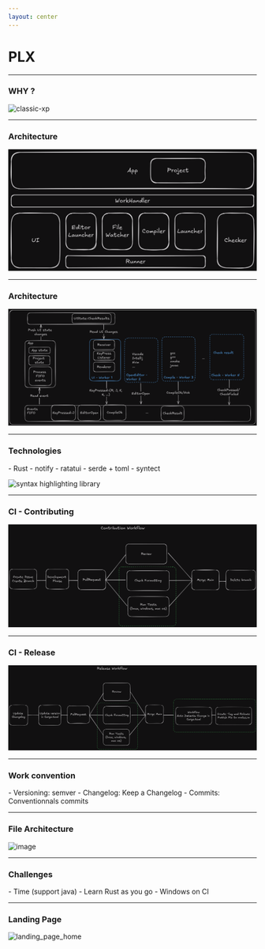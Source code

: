 ```yaml
---
layout: center
---
```


# PLX
<!--![home.png](./img/home.png)-->

---

### WHY ?

![classic-xp](./img/svg/classic-xp.opti.svg)

---

### Architecture

![architecture](./app-systems.png)

---

### Architecture

![architecture](./workflow.png)

---

### Technologies

<v-clicks>
- Rust 
- notify
- ratatui
- serde + toml
- syntect
</v-clicks>

![syntax highlighting library](/img/png/syntax_highlight.png)

---

### CI - Contributing

![architecture](./contributing-workflow.png)

---

### CI - Release

![architecture](./release-workflow.png)

---

### Work convention

<v-clicks>
- Versioning: semver 
- Changelog: Keep a Changelog 
- Commits: Conventionnals commits
</v-clicks>

---

### File Architecture

![image](https://github.com/user-attachments/assets/a84942e4-618f-47ef-8242-7969a01f5f0d)

---

### Challenges

<v-clicks>
- Time (support java) 
- Learn Rust as you go
- Windows on CI
</v-clicks>

---

### Landing Page

![landing_page_home](/img/png/landing_page.png)
